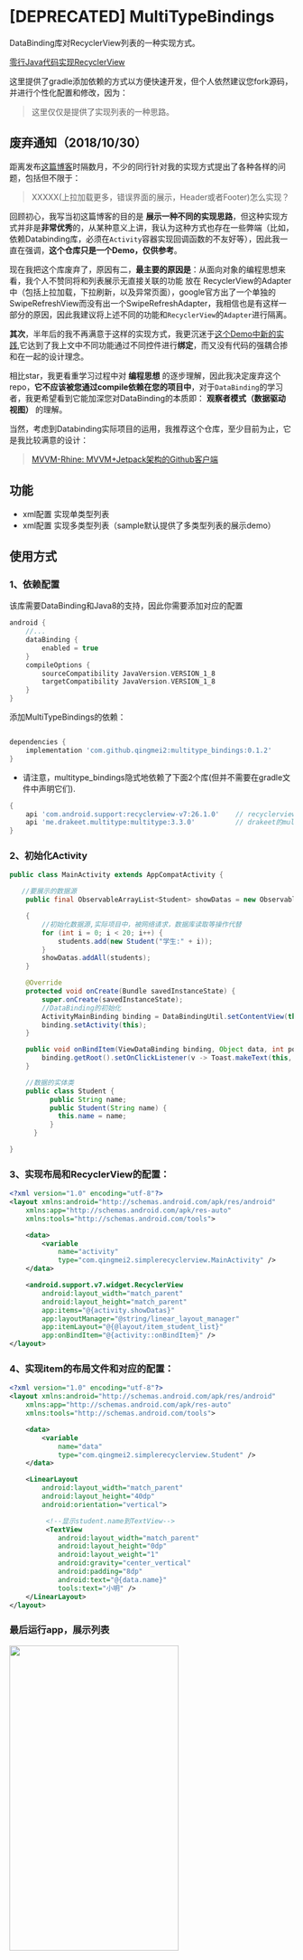 # [DEPRECATED] MultiTypeBindings

DataBinding库对RecyclerView列表的一种实现方式。

[零行Java代码实现RecyclerView](https://blog.csdn.net/mq2553299/article/details/79661821)

这里提供了gradle添加依赖的方式以方便快速开发，但个人依然建议您fork源码，并进行个性化配置和修改，因为：

> 这里仅仅是提供了实现列表的一种思路。

## 废弃通知（2018/10/30）

距离发布[这篇博客](https://blog.csdn.net/mq2553299/article/details/79661821)时隔数月，不少的同行针对我的实现方式提出了各种各样的问题，包括但不限于：

> XXXXX(上拉加载更多，错误界面的展示，Header或者Footer)怎么实现？

回顾初心，我写当初这篇博客的目的是 **展示一种不同的实现思路**，但这种实现方式并非是**非常优秀**的，从某种意义上讲，我认为这种方式也存在一些弊端（比如，依赖Databinding库，必须在`Activity`容器实现回调函数的不友好等），因此我一直在强调，**这个仓库只是一个Demo，仅供参考**。

现在我把这个库废弃了，原因有二，**最主要的原因是**：从面向对象的编程思想来看，我个人不赞同将和列表展示无直接关联的功能 放在 RecyclerView的Adapter中（包括上拉加载，下拉刷新，以及异常页面），google官方出了一个单独的SwipeRefreshView而没有出一个SwipeRefreshAdapter，我相信也是有这样一部分的原因，因此我建议将上述不同的功能和`RecyclerView`的`Adapter`进行隔离。

**其次**，半年后的我不再满意于这样的实现方式，我更沉迷于[这个Demo中新的实践](https://github.com/qingmei2/MVVM-Rhine),它达到了我上文中不同功能通过不同控件进行**绑定**，而又没有代码的强耦合掺和在一起的设计理念。

相比star，我更看重学习过程中对 **编程思想** 的逐步理解，因此我决定废弃这个repo，**它不应该被您通过compile依赖在您的项目中**，对于`DataBinding`的学习者，我更希望看到它能加深您对DataBinding的本质即： **观察者模式（数据驱动视图）** 的理解。

当然，考虑到Databinding实际项目的运用，我推荐这个仓库，至少目前为止，它是我比较满意的设计：

> [MVVM-Rhine: MVVM+Jetpack架构的Github客户端](https://github.com/qingmei2/MVVM-Rhine)

## 功能

* xml配置 实现单类型列表
* xml配置 实现多类型列表（sample默认提供了多类型列表的展示demo）

## 使用方式

### 1、依赖配置

该库需要DataBinding和Java8的支持，因此你需要添加对应的配置

```groovy
android {
    //...
    dataBinding {
        enabled = true
    }
    compileOptions {
        sourceCompatibility JavaVersion.VERSION_1_8
        targetCompatibility JavaVersion.VERSION_1_8
    }
}
```

添加MultiTypeBindings的依赖：

```groovy

dependencies {
    implementation 'com.github.qingmei2:multitype_bindings:0.1.2'
}

```

* 请注意，multitype_bindings隐式地依赖了下面2个库(但并不需要在gradle文件中声明它们).

```groovy
{
    api 'com.android.support:recyclerview-v7:26.1.0'    // recyclerview的依赖
    api 'me.drakeet.multitype:multitype:3.3.0'          // drakeet的multitype库**
}
```


### 2、初始化Activity

```java
public class MainActivity extends AppCompatActivity {

   //要展示的数据源
    public final ObservableArrayList<Student> showDatas = new ObservableArrayList<>();

    {
        //初始化数据源,实际项目中，被网络请求，数据库读取等操作代替
        for (int i = 0; i < 20; i++) {
            students.add(new Student("学生:" + i));
        }
        showDatas.addAll(students);
    }

    @Override
    protected void onCreate(Bundle savedInstanceState) {
        super.onCreate(savedInstanceState);
        //DataBinding的初始化
        ActivityMainBinding binding = DataBindingUtil.setContentView(this, R.layout.activity_main);
        binding.setActivity(this);
    }

    public void onBindItem(ViewDataBinding binding, Object data, int position) {
        binding.getRoot().setOnClickListener(v -> Toast.makeText(this, data.toString(), Toast.LENGTH_SHORT).show());
    }

    //数据的实体类
    public class Student {
          public String name;
          public Student(String name) {
            this.name = name;
          }
      }

}
```

### 3、实现布局和RecyclerView的配置：

```xml
<?xml version="1.0" encoding="utf-8"?>
<layout xmlns:android="http://schemas.android.com/apk/res/android"
    xmlns:app="http://schemas.android.com/apk/res-auto"
    xmlns:tools="http://schemas.android.com/tools">

    <data>
        <variable
            name="activity"
            type="com.qingmei2.simplerecyclerview.MainActivity" />
    </data>

    <android.support.v7.widget.RecyclerView
        android:layout_width="match_parent"
        android:layout_height="match_parent"
        app:items="@{activity.showDatas}"
        app:layoutManager="@string/linear_layout_manager"
        app:itemLayout="@{@layout/item_student_list}"
        app:onBindItem="@{activity::onBindItem}" />
</layout>
```

### 4、实现item的布局文件和对应的配置：

```xml
<?xml version="1.0" encoding="utf-8"?>
<layout xmlns:android="http://schemas.android.com/apk/res/android"
    xmlns:app="http://schemas.android.com/apk/res-auto"
    xmlns:tools="http://schemas.android.com/tools">

    <data>
        <variable
            name="data"
            type="com.qingmei2.simplerecyclerview.Student" />
    </data>

    <LinearLayout
        android:layout_width="match_parent"
        android:layout_height="40dp"
        android:orientation="vertical">

         <!--显示student.name到TextView-->
         <TextView
            android:layout_width="match_parent"
            android:layout_height="0dp"
            android:layout_weight="1"
            android:gravity="center_vertical"
            android:padding="8dp"
            android:text="@{data.name}"
            tools:text="小明" />
    </LinearLayout>
</layout>
```

### 最后运行app，展示列表

<div align="left"><img width="300" height="540" src="https://upload-images.jianshu.io/upload_images/7293029-603b368a243cf449.png?imageMogr2/auto-orient/strip%7CimageView2/2/w/1240"/></div>


